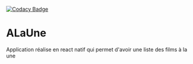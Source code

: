 [![Codacy Badge](https://api.codacy.com/project/badge/Grade/ed6b5d72598545faa76f89f9a70d51dd)](https://www.codacy.com/app/badiniibrahim/ALaUne?utm_source=github.com&amp;utm_medium=referral&amp;utm_content=badiniibrahim/ALaUne&amp;utm_campaign=Badge_Grade)
# ALaUne
Application réalise en react natif qui permet d'avoir une liste des films à la une 
